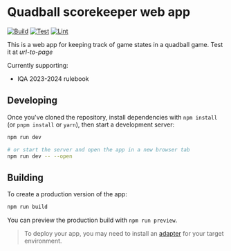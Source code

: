 # Quadball scorekeeper web app

[![Build](https://github.com/QuadballScorekeeper/quadball-scorekeeper/actions/workflows/build.yml/badge.svg)](https://github.com/QuadballScorekeeper/quadball-scorekeeper/actions/workflows/build.yml)
[![Test](https://github.com/QuadballScorekeeper/quadball-scorekeeper/actions/workflows/test.yml/badge.svg)](https://github.com/QuadballScorekeeper/quadball-scorekeeper/actions/workflows/test.yml)
[![Lint](https://github.com/QuadballScorekeeper/quadball-scorekeeper/actions/workflows/lint.yml/badge.svg)](https://github.com/QuadballScorekeeper/quadball-scorekeeper/actions/workflows/lint.yml)

This is a web app for keeping track of game states in a quadball game.
Test it at _url-to-page_

Currently supporting:

- IQA 2023-2024 rulebook

## Developing

Once you've cloned the repository, install dependencies with `npm install` (or `pnpm install` or `yarn`), then start a development server:

```bash
npm run dev

# or start the server and open the app in a new browser tab
npm run dev -- --open
```

## Building

To create a production version of the app:

```bash
npm run build
```

You can preview the production build with `npm run preview`.

> To deploy your app, you may need to install an [adapter](https://kit.svelte.dev/docs/adapters) for your target environment.
